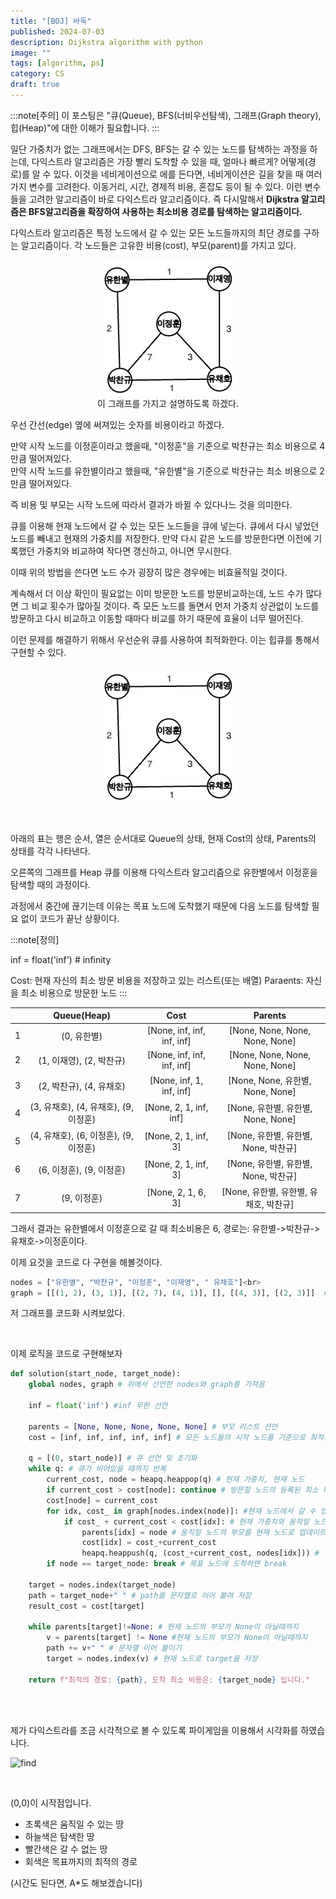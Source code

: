 ```yaml
---
title: "[BOJ] 바둑"
published: 2024-07-03
description: Dijkstra algorithm with python
image: ""
tags: [algorithm, ps]
category: CS
draft: true
---
```


:::note[주의]
이 포스팅은 "큐(Queue), BFS(너비우선탐색), 그래프(Graph theory), 힙(Heap)"에 대한 이해가 필요합니다.
:::



일단 가중치가 없는 그래프에서는 DFS, BFS는 갈 수 있는 노드를 탐색하는 과정을 하는데, 다익스트라 알고리즘은 가장 빨리 도착할 수 있을 때, 얼마나 빠르게? 어떻게(경로)를 알 수 있다.
이것을 네비게이션으로 에를 든다면, 네비게이션은 길을 찾을 때 여러가지 변수를 고려한다. 이동거리, 시간, 경제적 비용, 혼잡도 등이 될 수 있다.
이런 변수들을 고려한 알고리즘이 바로 다익스트라 알고리즘이다. 즉 다시말해서 **Dijkstra 알고리즘은 BFS알고리즘을 확장하여 사용하는 최소비용 경로를 탐색하는 알고리즘이다.**

다익스트라 알고리즘은 특정 노드에서 갈 수 있는 모든 노드들까지의 최단 경로를 구하는 알고리즘이다.
각 노드들은 고유한 비용(cost), 부모(parent)를 가지고 있다.

<center>

![graph](./img_1.png)
<br> 이 그래프를 가지고 설명하도록 하겠다.
</center>

우선 간선(edge) 옆에 써져있는 숫자를 비용이라고 하겠다.

만약 시작 노드를 이정훈이라고 했을때, "이정훈"을 기준으로 박찬규는 최소 비용으로 4만큼 떨어져있다.<br>
만약 시작 노드를 유한별이라고 했을때, "유한별"을 기준으로 박찬규는 최소 비용으로 2만큼 떨어져있다. 

즉 비용 및 부모는 시작 노드에 따라서 결과가 바뀔 수 있다나느 것을 의미한다.

[//]: # (일단 작동방식은 BFS와 비슷하게 큐를 이용해서 작동한다. 그러나 가중치라는 변수가 하나 더 추가되엇을 뿐이고, 업데이트 여부를 변수의 값에 따라서 판단할 뿐이다.)
큐를 이용해 현재 노드에서 갈 수 있는 모든 노드들을 큐에 넣는다. 큐에서 다시 넣었던 노드를 빼내고 현재의 가중치를 저장한다.
만약 다시 같은 노드를 방문한다면 이전에 기록했던 가중치와 비교하여 작다면 갱신하고, 아니면 무시한다.

이때 위의 방법을 쓴다면 노드 수가 굉장히 많은 경우에는 비효율적일 것이다.

계속해서 더 이상 확인이 필요없는 이미 방문한 노드를 방문비교하는데, 노드 수가 많다면 그 비교 횟수가 많아질 것이다.
즉 모든 노드를 돌면서 먼저 가중치 상관없이 노드를 방문하고 다시 비교하고 이동할 때마다 비교를 하기 때문에 효율이 너무 떨어진다.

이런 문제를 해결하기 위해서 우선순위 큐를 사용하여 최적화한다. 이는 힙큐를 통해서 구현할 수 있다.

<center>

![graph](img_1.png)
</center>

<br>

아래의 표는 행은 순서, 열은 순서대로 Queue의 상태, 현재 Cost의 상태, Parents의 상태를 각각 나타낸다.


오른쪽의 그래프를 Heap 큐를 이용해 다익스트라 알고리즘으로
유한별에서 이정훈을 탐색할 때의 과정이다.

과정에서 중간에 끊기는데 이유는 목표 노드에 도착했기 때문에 다음 노드를 탐색할 필요 없이 코드가 끝난 상황이다.


:::note[정의]

inf = float('inf') # infinity

Cost: 현재 자신의 최소 방문 비용을 저장하고 있는 리스트(또는 배열)
Paraents: 자신을 최소 비용으로 방문한 노드
:::

|   |         Queue(Heap)          |            Cost            |            Parents             |
|:-:|:----------------------------:|:--------------------------:|:------------------------------:|
| 1 |           (0, 유한별)           | [None, inf, inf, inf, inf] | [None, None, None, None, None] |
| 2 |      (1, 이재영), (2, 박찬규)      | [None, inf, inf, inf, inf] | [None, None, None, None, None] |
| 3 |      (2, 박찬규), (4, 유채호)      |  [None, inf, 1, inf, inf]  | [None, None, 유한별, None, None]  |
| 4 | (3, 유채호), (4, 유채호), (9, 이정훈) |   [None, 2, 1, inf, inf]   |  [None, 유한별, 유한별, None, None]  |
| 5 | (4, 유채호), (6, 이정훈), (9, 이정훈) |    [None, 2, 1, inf, 3]    |  [None, 유한별, 유한별, None, 박찬규]   |
| 6 |      (6, 이정훈), (9, 이정훈)      |    [None, 2, 1, inf, 3]    |  [None, 유한별, 유한별, None, 박찬규]   |
| 7 |           (9, 이정훈)           |     [None, 2, 1, 6, 3]     |   [None, 유한별, 유한별, 유채호, 박찬규]   |


그래서 결과는 유한별에서 이정훈으로 갈 때 최소비용은 6, 경로는: 유한별->박찬규->유채호->이정훈이다.


이제 요것을 코드로 다 구현을 해볼것이다.
```py
nodes = ["유한별", "박찬규", "이정훈", "이재영", " 유채호"]<br>
graph = [[(1, 2), (3, 1)], [(2, 7), (4, 1)], [], [(4, 3)], [(2, 3)]]  # node_idx, cost
```
저 그래프를 코드화 시켜보았다.

<br>

이제 로직을 코드로 구현해보자

```py
def solution(start_node, target_node):
    global nodes, graph # 위에서 선언한 nodes와 graph를 가져옴

    inf = float('inf') #inf 무한 선언

    parents = [None, None, None, None, None] # 부모 리스트 선언
    cost = [inf, inf, inf, inf, inf] # 모든 노드들의 시작 노드를 기준으로 최적의 가중치를 저장할 리스트

    q = [(0, start_node)] # 큐 선언 및 초기화
    while q: # 큐가 비어있을 때까지 반복
        current_cost, node = heapq.heappop(q) # 현재 가중치, 현재 노드
        if current_cost > cost[node]: continue # 빙믄힐 노드의 등록된 최소 비용보다 크면 무시
        cost[node] = current_cost
        for idx, cost_ in graph[nodes.index(node)]: #현재 노드에서 갈 수 있는 노드와 그 가중치를 가져옴. (딕셔너리로 작성시 최적화 가능)
            if cost_ + current_cost < cost[idx]: # 현재 가중치와 움직일 노드의 가중치를 더한것이 가는 노드의 가중치보다 작으면 go
                parents[idx] = node # 움직일 노드의 부모를 현재 노드로 업데이트
                cost[idx] = cost_+current_cost
                heapq.heappush(q, (cost_+current_cost, nodes[idx])) # 힙큐 push
        if node == target_node: break # 목표 노드에 도착하면 break

    target = nodes.index(target_node)
    path = target_node+" " # path를 문자열로 이어 붙여 저장
    result_cost = cost[target]
    
    while parents[target]!=None: # 현재 노드의 부모가 None이 아닐때까지
        v = parents[target] != None #현재 노드의 부모가 None이 아닐때까지
        path += v+" " # 문자열 이어 붙이기
        target = nodes.index(v) # 현재 노드로 target을 저장
        
    return f"최적의 경로: {path}, 도착 최소 비용은: {target_node} 입니다."

```

<br><br>

제가 다익스트라를 조금 시각적으로 볼 수 있도록 파이게임을 이용해서 시각화를 하였습니다.

![find](find_path.gif)

<br>


(0,0)이 시작점입니다.

* 초록색은 움직일 수 있는 땅
* 하늘색은 탐색한 땅
* 빨간색은 갈 수 없는 땅
* 회색은 목표까지의 최적의 경로


(시간도 된다면, A*도 해보겠습니다)
